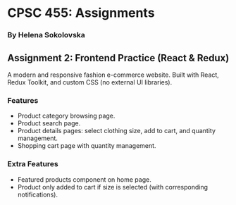 # CPSC 455: Assignments

### By Helena Sokolovska

## Assignment 2: Frontend Practice (React & Redux)

A modern and responsive fashion e-commerce website. Built with React, Redux Toolkit, and custom CSS (no external UI libraries).

### Features
- Product category browsing page.
- Product search page.
- Product details pages: select clothing size, add to cart, and quantity management.
- Shopping cart page with quantity management.

### Extra Features
- Featured products component on home page.
- Product only added to cart if size is selected (with corresponding notifications).

